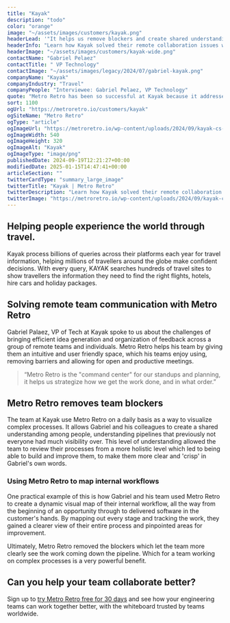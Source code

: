 ```yaml
---
title: "Kayak"
description: "todo"
color: "orange"
image: "~/assets/images/customers/kayak.png"
headerLead: '"It helps us remove blockers and create shared understanding amongst the team"'
headerInfo: "Learn how Kayak solved their remote collaboration issues with Metro Retro."
headerImage: "~/assets/images/customers/kayak-wide.png"
contactName: "Gabriel Pelaez"
contactTitle: " VP Technology"
contactImage: "~/assets/images/legacy/2024/07/gabriel-kayak.png"
companyName: "Kayak"
companyIndustry: "Travel"
companyPeople: "Interviewee: Gabriel Pelaez, VP Technology"
quote: "Metro Retro has been so successful at Kayak because it addresses core problems around communication barriers in remote teams and remote individuals. Efficient idea generation and organizational feedback is done very easily in Metro Retro."
sort: 1100
ogUrl: "https://metroretro.io/customers/kayak"
ogSiteName: "Metro Retro"
ogType: "article"
ogImageUrl: "https://metroretro.io/wp-content/uploads/2024/09/kayak-cs-1.png"
ogImageWidth: 540
ogImageHeight: 320
ogImageAlt: "Kayak"
ogImageType: "image/png"
publishedDate: 2024-09-19T12:21:27+00:00
modifiedDate: 2025-01-15T14:47:41+00:00
articleSection: ""
twitterCardType: "summary_large_image"
twitterTitle: "Kayak | Metro Retro"
twitterDescription: "Learn how Kayak solved their remote collaboration issues with Metro Retro."
twitterImage: "https://metroretro.io/wp-content/uploads/2024/09/kayak-cs-1.png"
---
```


## Helping people experience the world through travel.

Kayak process billions of queries across their platforms each year for travel information, helping millions of travellers around the globe make confident decisions. With every query, KAYAK searches hundreds of travel sites to show travellers the information they need to find the right flights, hotels, hire cars and holiday packages.

## Solving remote team communication with Metro Retro

Gabriel Palaez, VP of Tech at Kayak spoke to us about the challenges of bringing efficient idea generation and organization of feedback across a group of remote teams and individuals. Metro Retro helps his team by giving them an intuitive and user friendly space, which his teams enjoy using, removing barriers and allowing for open and productive meetings.

> “Metro Retro is the "command center" for our standups and planning, it helps us strategize how we get the work done, and in what order.”

## Metro Retro removes team blockers

The team at Kayak use Metro Retro on a daily basis as a way to visualize complex processes. It allows Gabriel and his colleagues to create a shared understanding among people, understanding pipelines that previously not everyone had much visibility over. This level of understanding allowed the team to review their processes from a more holistic level which led to being able to build and improve them, to make them more clear and 'crisp' in Gabriel's own words.

### Using Metro Retro to map internal workflows

One practical example of this is how Gabriel and his team used Metro Retro to create a dynamic visual map of their internal workflow, all the way from the beginning of an opportunity through to delivered software in the customer's hands. By mapping out every stage and tracking the work, they gained a clearer view of their entire process and pinpointed areas for improvement.

Ultimately, Metro Retro removed the blockers which let the team more clearly see the work coming down the pipeline. Which for a team working on complex processes is a very powerful benefit.

## Can you help your team collaborate better?

Sign up to [try Metro Retro free for 30 days](https://metroretro.io/account/register) and see how your engineering teams can work together better, with the whiteboard trusted by teams worldwide.
